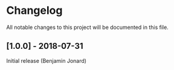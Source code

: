 # Changelog
All notable changes to this project will be documented in this file.

## [1.0.0] - 2018-07-31
Initial release (Benjamin Jonard)
